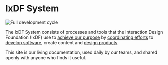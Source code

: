 # IxDF System

![Full development cycle](./images/hero-all.svg)

The IxDF System consists of processes and tools that the Interaction Design Foundation (IxDF) use
to [achieve our purpose](/outdated/achieve-purpose/README.md) by [coordinating efforts](/guides/OKR/README.md)
to [develop software](/outdated/development/README.md), create content and [design products](/outdated/design-products/README.md).

This site is our living documentation, used daily by our teams, and shared openly with anyone who finds it useful.
